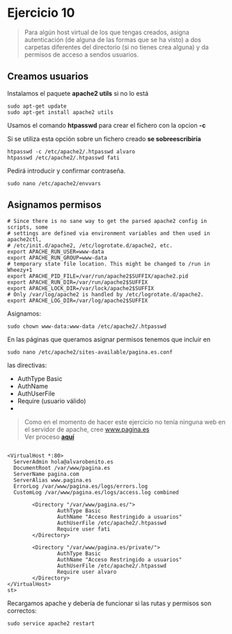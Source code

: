 # Ejercicio 10

>  Para algún host virtual de los que tengas creados, asigna autenticación (de alguna de
las formas que se ha visto) a dos carpetas diferentes del directorio (si no tienes crea
alguna) y da permisos de acceso a sendos usuarios.

## Creamos usuarios

Instalamos el paquete **apache2 utils** si no lo está
~~~
sudo apt-get update
sudo apt-get install apache2 utils
~~~

Usamos el comando **htpasswd** para crear el fichero con la opcion **-c**

Si se utiliza esta opción sobre un fichero creado **se sobreescribiría**

~~~
htpasswd -c /etc/apache2/.htpasswd alvaro
htpasswd /etc/apache2/.htpasswd fati
~~~

Pedirá introducir y confirmar contraseña.

~~~
sudo nano /etc/apache2/envvars
~~~

## Asignamos permisos

~~~
# Since there is no sane way to get the parsed apache2 config in scripts, some
# settings are defined via environment variables and then used in apache2ctl,
# /etc/init.d/apache2, /etc/logrotate.d/apache2, etc.
export APACHE_RUN_USER=www-data
export APACHE_RUN_GROUP=www-data
# temporary state file location. This might be changed to /run in Wheezy+1
export APACHE_PID_FILE=/var/run/apache2$SUFFIX/apache2.pid
export APACHE_RUN_DIR=/var/run/apache2$SUFFIX
export APACHE_LOCK_DIR=/var/lock/apache2$SUFFIX
# Only /var/log/apache2 is handled by /etc/logrotate.d/apache2.
export APACHE_LOG_DIR=/var/log/apache2$SUFFIX

~~~

Asignamos:
~~~
sudo chown www-data:www-data /etc/apache2/.htpasswd
~~~

En las páginas que queramos asignar permisos tenemos que incluir en 
~~~
sudo nano /etc/apache2/sites-available/pagina.es.conf
~~~
las directivas:
- AuthType Basic
- AuthName
- AuthUserFile
- Require (usuario válido)
- 

>  Como en el momento de hacer este ejercicio no tenía ninguna web en el servidor de apache, cree www.pagina.es<br>
Ver proceso [**aquí**]()
>
~~~

<VirtualHost *:80>
  ServerAdmin hola@alvarobenito.es
  DocumentRoot /var/www/pagina.es
  ServerName pagina.com
  ServerAlias www.pagina.es
  ErrorLog /var/www/pagina.es/logs/errors.log
  CustomLog /var/www/pagina.es/logs/access.log combined

        <Directory "/var/www/pagina.es/">
                AuthType Basic
                AuthName "Acceso Restringido a usuarios"
                AuthUserFile /etc/apache2/.htpasswd
                Require user fati
        </Directory>

        <Directory "/var/www/pagina.es/private/">
                AuthType Basic
                AuthName "Acceso Restringido a usuarios"
                AuthUserFile /etc/apache2/.htpasswd
                Require user alvaro
        </Directory>
</VirtualHost>
st>
~~~

Recargamos apache y debería de funcionar si las rutas y permisos son correctos:
 
~~~
sudo service apache2 restart
~~~





